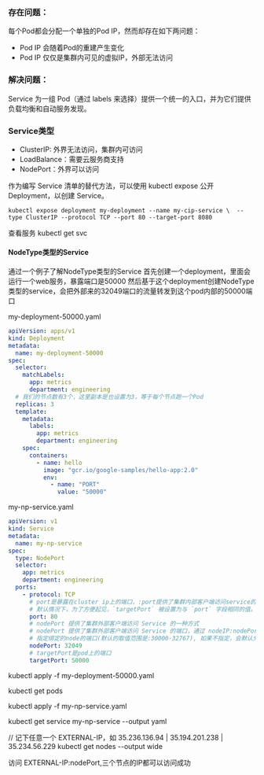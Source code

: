 ### 存在问题：
每个Pod都会分配一个单独的Pod IP，然而却存在如下两问题：

- Pod IP 会随着Pod的重建产生变化
- Pod IP 仅仅是集群内可见的虚拟IP，外部无法访问

### 解决问题：
Service 为一组 Pod（通过 labels 来选择）提供一个统一的入口，并为它们提供负载均衡和自动服务发现。

### Service类型

* ClusterIP: 外界无法访问，集群内可访问
* LoadBalance：需要云服务商支持
* NodePort：外界可以访问

作为编写 Service 清单的替代方法，可以使用 kubectl expose 公开 Deployment，以创建 Service。

`kubectl expose deployment my-deployment --name my-cip-service \ 
--type ClusterIP --protocol TCP --port 80 --target-port 8080`

查看服务
kubectl get svc

#### NodeType类型的Service

通过一个例子了解NodeType类型的Service
首先创建一个deployment，里面会运行一个web服务，暴露端口是50000
然后基于这个deployment创建NodeType类型的service，会把外部来的32049端口的流量转发到这个pod内部的50000端口

my-deployment-50000.yaml

```yaml
apiVersion: apps/v1
kind: Deployment
metadata:
  name: my-deployment-50000
spec:
  selector:
    matchLabels:
      app: metrics
      department: engineering
  # 我们的节点数有3个，这里副本是也设置为3，等于每个节点跑一个Pod
  replicas: 3 
  template:
    metadata:
      labels:
        app: metrics
        department: engineering
    spec:
      containers:
        - name: hello
          image: "gcr.io/google-samples/hello-app:2.0"
          env:
            - name: "PORT"
              value: "50000"
```

my-np-service.yaml
```yaml
apiVersion: v1
kind: Service
metadata:
  name: my-np-service
spec:
  type: NodePort
  selector:
    app: metrics
    department: engineering
  ports:
    - protocol: TCP
      # port是暴露在cluster ip上的端口，:port提供了集群内部客户端访问service的入口
      # 默认情况下，为了方便起见，`targetPort` 被设置为与 `port` 字段相同的值。
      port: 80
      # nodePort 提供了集群外部客户端访问 Service 的一种方式
      # nodePort 提供了集群外部客户端访问 Service 的端口，通过 nodeIP:nodePort 提供了外部流量访问k8s集群中service的入口。
      # 指定绑定的node的端口(默认的取值范围是:30000-32767), 如果不指定，会默认分配
      nodePort: 32049
      # targetPort是pod上的端口
      targetPort: 50000
```


kubectl apply -f my-deployment-50000.yaml

kubectl get pods

kubectl apply -f my-np-service.yaml

kubectl get service my-np-service --output yaml

// 记下任意一个 EXTERNAL-IP，如 35.236.136.94 | 35.194.201.238 |  35.234.56.229
kubectl get nodes --output wide

访问 EXTERNAL-IP:nodePort,三个节点的IP都可以访问成功
